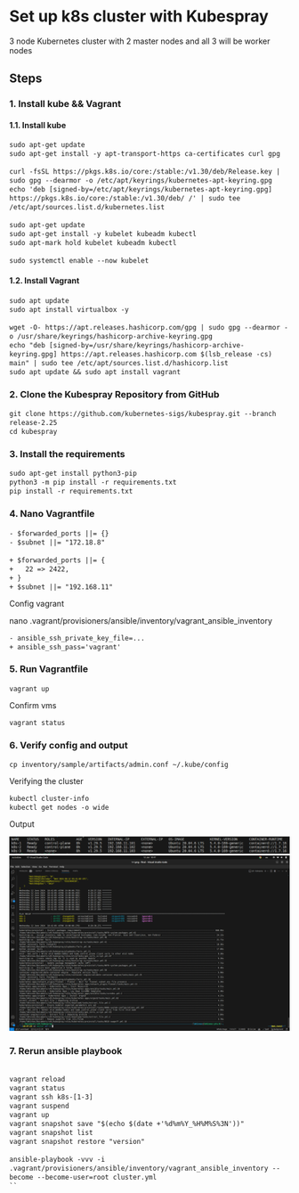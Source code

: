 # Set up k8s cluster with Kubespray

3 node Kubernetes cluster with 2 master nodes and all 3 will be worker nodes

<!-- https://youtu.be/dz-nuXbvqWU -->

## Steps

### 1. Install kube && Vagrant

#### 1.1. Install kube
```
sudo apt-get update
sudo apt-get install -y apt-transport-https ca-certificates curl gpg

curl -fsSL https://pkgs.k8s.io/core:/stable:/v1.30/deb/Release.key | sudo gpg --dearmor -o /etc/apt/keyrings/kubernetes-apt-keyring.gpg
echo 'deb [signed-by=/etc/apt/keyrings/kubernetes-apt-keyring.gpg] https://pkgs.k8s.io/core:/stable:/v1.30/deb/ /' | sudo tee /etc/apt/sources.list.d/kubernetes.list

sudo apt-get update
sudo apt-get install -y kubelet kubeadm kubectl
sudo apt-mark hold kubelet kubeadm kubectl

sudo systemctl enable --now kubelet
```

#### 1.2. Install Vagrant
```
sudo apt update
sudo apt install virtualbox -y

wget -O- https://apt.releases.hashicorp.com/gpg | sudo gpg --dearmor -o /usr/share/keyrings/hashicorp-archive-keyring.gpg
echo "deb [signed-by=/usr/share/keyrings/hashicorp-archive-keyring.gpg] https://apt.releases.hashicorp.com $(lsb_release -cs) main" | sudo tee /etc/apt/sources.list.d/hashicorp.list
sudo apt update && sudo apt install vagrant
```

### 2. Clone the Kubespray Repository from GitHub
```
git clone https://github.com/kubernetes-sigs/kubespray.git --branch release-2.25
cd kubespray
```

### 3. Install the requirements
```
sudo apt-get install python3-pip
python3 -m pip install -r requirements.txt
pip install -r requirements.txt  
```

### 4. Nano Vagrantfile
```
- $forwarded_ports ||= {}
- $subnet ||= "172.18.8"

+ $forwarded_ports ||= {
+   22 => 2422,
+ }
+ $subnet ||= "192.168.11"
```

Config vagrant

nano .vagrant/provisioners/ansible/inventory/vagrant_ansible_inventory
```
- ansible_ssh_private_key_file=...
+ ansible_ssh_pass='vagrant'
```

### 5. Run Vagrantfile
```
vagrant up
```

Confirm vms
```
vagrant status
```

### 6. Verify config and output
```
cp inventory/sample/artifacts/admin.conf ~/.kube/config
```

Verifying the cluster
```
kubectl cluster-info
kubectl get nodes -o wide
```

Output

![kubectl get nodes -o wide](./images/1-1.png)
![ansible play](./images/1-2.png)

### 7. Rerun ansible playbook

```

vagrant reload
vagrant status
vagrant ssh k8s-[1-3]
vagrant suspend
vagrant up
vagrant snapshot save "$(echo $(date +'%d%m%Y_%H%M%S%3N'))"
vagrant snapshot list
vagrant snapshot restore "version"

ansible-playbook -vvv -i .vagrant/provisioners/ansible/inventory/vagrant_ansible_inventory --become --become-user=root cluster.yml
``
